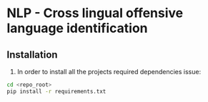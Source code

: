 # NLP - Cross lingual offensive language identification

## Installation
1. In order to install all the projects required dependencies issue:
```bash
cd <repo_root>
pip install -r requirements.txt
```



